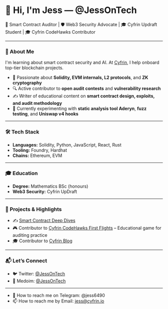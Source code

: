 # 👋 Hi, I'm Jess — @JessOnTech

🔐 Smart Contract Auditor | 🛡 Web3 Security Advocate | 🎓 Cyfrin Updraft Student | 🎓 Cyfrin CodeHawks Contributor

---

### 🚀 About Me

I'm learning about smart contract security and AI. At [Cyfrin](https://cyfrin.io), I help onboard top-tier blockchain projects.

- 🧠 Passionate about **Solidity, EVM internals, L2 protocols**, and **ZK cryptography**
- 🔍 Active contributor to **open audit contests** and **vulnerability research**
- ✍️ Writer of educational content on **smart contract design, exploits, and audit methodology**
- 🧪 Currently experimenting with **static analysis tool Aderyn**, **fuzz testing**, and **Uniswap v4 hooks**

---

### 🛠 Tech Stack

- **Languages:** Solidity, Python, JavaScript, React, Rust
- **Tooling:** Foundry, Hardhat
- **Chains:** Ethereum, EVM

---

### 🎓 Education

- **Degree:** Mathematics BSc (honours)  
- **Web3 Security:** Cyfrin UpDraft

---

### 🔗 Projects & Highlights

- ✍️ [Smart Contract Deep Dives]([https://x.com/jessontech](https://medium.com/@jessontech))
- 🎮 Contributor to [Cyfrin CodeHawks First Flights](https://github.com/JessOnTechGit/vegas-blackjack) – Educational game for auditing practice  
- 🎓 Contributor to [Cyfrin Blog]([https://www.cyfrin.io/updraft](https://www.cyfrin.io/blog/solidity-gas-efficiency-tips-tackle-rising-fees-base-other-l2))

---

### 📬 Let’s Connect

- 🐦 Twitter: [@JessOnTech](https://twitter.com/JessOnTech)  
- 🎥 Medoim: [@JessOnTech]([https://www.youtube.com/@cyfrin](https://medium.com/@jessontech))

---

- 💬 How to reach me on Telegram: @jess6490
- 📫 How to reach me by Email: jess@cyfrin.io
